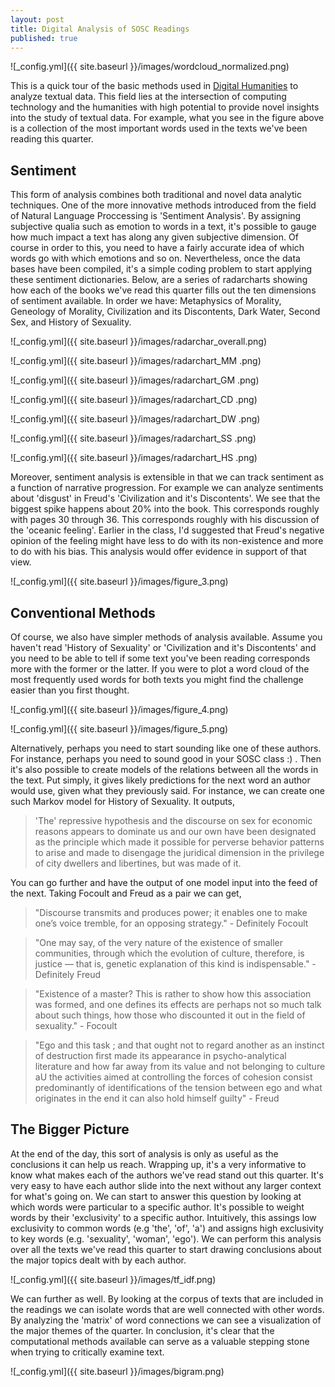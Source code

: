 ```yaml
---
layout: post
title: Digital Analysis of SOSC Readings
published: true
---
```


![_config.yml]({{ site.baseurl }}/images/wordcloud_normalized.png)

This is a quick tour of the basic methods used in [Digital Humanities](https://en.wikipedia.org/wiki/Digital_humanities) to analyze textual data. This field lies at the intersection of computing technology and the humanities with high potential to provide novel insights into the study of textual data. For example, what you see in the figure above is a collection of the most important words used in the texts we've been reading this quarter.
    
## Sentiment

This form of analysis combines both traditional and novel data analytic techniques. One of the more innovative methods introduced from the field of Natural Language Proccessing is 'Sentiment Analysis'. By assigning subjective qualia such as emotion to words in a text, it's possible to gauge how much impact a text has along any given subjective dimension. Of course in order to this, you need to have a fairly accurate idea of which words go with which emotions and so on. Nevertheless, once the data bases have been compiled, it's a simple coding problem to start applying these sentiment dictionaries. Below, are a series of radarcharts showing how each of the books we've read this quarter fills out the ten dimensions of sentiment available. In order we have: Metaphysics of Morality, Geneology of Morality, Civilization and its Discontents, Dark Water, Second Sex, and History of Sexuality.

![_config.yml]({{ site.baseurl }}/images/radarchar_overall.png)

![_config.yml]({{ site.baseurl }}/images/radarchart_MM .png)

![_config.yml]({{ site.baseurl }}/images/radarchart_GM .png)

![_config.yml]({{ site.baseurl }}/images/radarchart_CD .png)

![_config.yml]({{ site.baseurl }}/images/radarchart_DW .png)

![_config.yml]({{ site.baseurl }}/images/radarchart_SS .png)

![_config.yml]({{ site.baseurl }}/images/radarchart_HS .png)

Moreover, sentiment analysis is extensible in that we can track sentiment as a function of narrative progression. For example we can analyze sentiments about 'disgust' in Freud's 'Civilization and it's Discontents'. We see that the biggest spike happens about 20% into the book. This corresponds roughly with pages 30 through 36. This corresponds roughly with his discussion of the 'oceanic feeling'. Earlier in the class, I'd suggested that Freud's negative opinion of the feeling might have less to do with its non-existence and more to do with his bias. This analysis would offer evidence in support of that view.

![_config.yml]({{ site.baseurl }}/images/figure_3.png)

## Conventional Methods

Of course, we also have simpler methods of analysis available. Assume you haven't read 'History of Sexuality' or 'Civilization and it's Discontents' and you need to be able to tell if some text you've been reading corresponds more with the former or the latter. If you were to plot a word cloud of the most frequently used words for both texts you might find the challenge easier than you first thought.

![_config.yml]({{ site.baseurl }}/images/figure_4.png)

![_config.yml]({{ site.baseurl }}/images/figure_5.png)
 
Alternatively, perhaps you need to start sounding like one of these authors. For instance, perhaps you need to sound good in your SOSC class :) . Then it's also possible to create models of the relations between all the words in the text. Put simply, it gives likely predictions for the next word an author would use, given what they previously said. For instance, we can create one such Markov model for History of Sexuality. It outputs,

> 'The' repressive hypothesis and the discourse on sex for economic reasons appears to dominate us and our own have been designated as the principle which made it possible for perverse behavior patterns to arise and made to disengage the juridical dimension in the privilege of city dwellers and libertines, but was made of it.

You can go further and have the output of one model input into the feed of the next. Taking Focoult and Freud as a pair we can get,

>"Discourse transmits and produces power; it enables one to make one’s voice tremble, for an opposing strategy." - Definitely Focoult

> "One may say, of the very nature of the existence of smaller communities, through which the evolution of culture, therefore, is justice — that is, genetic explanation of this kind is indispensable." - Definitely Freud

> "Existence of a master? This is rather to show how this association was formed, and one defines its effects are perhaps not so much talk about such things, how those who discounted it out in the field of sexuality." - Focoult

> "Ego and this task ; and that ought not to regard another as an instinct of destruction first made its appearance in psycho-analytical literature and how far away from its value and not belonging to culture aU the activities aimed at controlling the forces of cohesion consist predominantly of identifications of the tension between ego and what originates in the end it can also hold himself guilty" - Freud

## The Bigger Picture

At the end of the day, this sort of analysis is only as useful as the conclusions it can help us reach. Wrapping up, it's a very informative to know what makes each of the authors we've read stand out this quarter. It's very easy to have each author slide into the next without any larger context for what's going on. We can start to answer this question by looking at which words were particular to a specific author. It's possible to weight words by their 'exclusivity' to a specific author. Intuitively, this assings low exclusivity to common words (e.g 'the', 'of', 'a') and assigns high exclusivity to key words (e.g. 'sexuality', 'woman', 'ego'). We can perform this analysis over all the texts we've read this quarter to start drawing conclusions about the major topics dealt with by each author.

![_config.yml]({{ site.baseurl }}/images/tf_idf.png)

We can further as well. By looking at the corpus of texts that are included in the readings we can isolate words that are well connected with other words. By analyzing the 'matrix' of word connections we can see a visualization of the major themes of the quarter. In conclusion, it's clear that the computational methods available can serve as a valuable stepping stone when trying to critically examine text.

![_config.yml]({{ site.baseurl }}/images/bigram.png)
